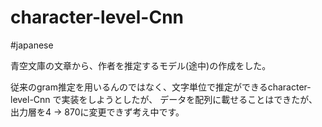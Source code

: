 # character-level-Cnn
#japanese

青空文庫の文章から、作者を推定するモデル(途中)の作成をした。

従来のgram推定を用いるんのではなく、文字単位で推定ができるcharacter-level-Cnn で実装をしようとしたが、
データを配列に載せることはできたが、出力層を4 -> 870に変更できず考え中です。

